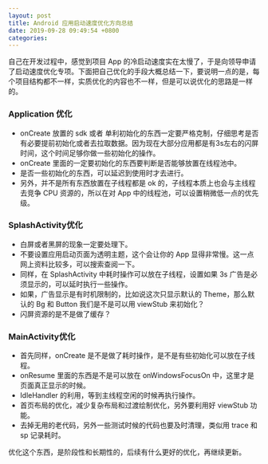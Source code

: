```yaml
---
layout: post
title: Android 应用启动速度优化方向总结
date: 2019-09-28 09:49:54 +0800
categories: 
---
```


自己在开发过程中，感觉到项目 App 的冷启动速度实在太慢了，于是向领导申请了启动速度优化专项。下面把自己优化的手段大概总结一下，要说明一点的是，每个项目结构都不一样，实质优化的内容也不一样，但是可以说优化的思路是一样的。

### Application 优化

- onCreate 放置的 sdk 或者 单利初始化的东西一定要严格克制，仔细思考是否有必要提前初始化或者去拉取数据。因为现在大部分应用都是有3s左右的闪屏时间，这个时间足够你做一些初始化的操作。
- onCreate 里面的一定要初始化的东西要判断是否能够放置在线程池中。
- 是否一些初始化的东西，可以延迟到使用时才去进行。
- 另外，并不是所有东西放置在子线程都是 ok 的，子线程本质上也会与主线程去竞争 CPU 资源的，所以在对 App 中的线程池，可以设置稍微低一点的优先级。

### SplashActivity优化

- 白屏或者黑屏的现象一定要处理下。
- 不要设置应用启动页面为透明主题，这个会让你的 App 显得非常慢。这一点网上资料比较多，可以搜索查阅一下。
- 同样，在 SplashActivity 中耗时操作可以放在子线程，设置如果 3s 广告是必须显示的，可以延时执行一些操作。
- 如果，广告显示是有时机限制的，比如说这次只显示默认的 Theme，那么默认的 Bg 和 Button 我们是不是可以用 viewStub 来初始化？
- 闪屏资源的是不是做了缓存？

### MainActivity优化

- 首先同样，onCreate 是不是做了耗时操作，是不是有些初始化可以放在子线程。
- onResume 里面的东西是不是可以放在 onWindowsFocusOn 中，这里才是页面真正显示的时候。
- IdleHandler 的利用，等到主线程空闲的时候再执行操作。
- 首页布局的优化，减少复杂布局和过渡绘制优化，另外要利用好 viewStub 功能。
- 去掉无用的老代码，另外一些测试时候的代码也要及时清理，类似用 trace 和 sp 记录耗时。

优化这个东西，是阶段性和长期性的，后续有什么更好的优化，再继续更新。

